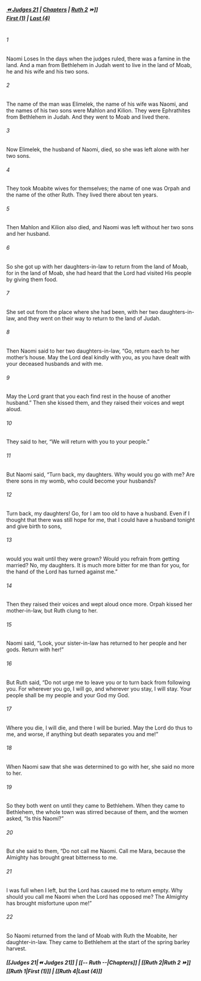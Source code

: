 
##### **[⏪ Judges 21](Judges%2021.md) | [Chapters](--%20Ruth%20--.md) | [Ruth 2](Ruth%202.md) ⏩]]**<br>**[First (1)](Ruth%201.md) | [Last (4)](Ruth%204.md)**<br><br>
###### 1
Naomi Loses In the days when the judges ruled, there was a famine in the land. And a man from Bethlehem in Judah went to live in the land of Moab, he and his wife and his two sons.
###### 2
The name of the man was Elimelek, the name of his wife was Naomi, and the names of his two sons were Mahlon and Kilion. They were Ephrathites from Bethlehem in Judah. And they went to Moab and lived there.
###### 3
Now Elimelek, the husband of Naomi, died, so she was left alone with her two sons.
###### 4
They took Moabite wives for themselves; the name of one was Orpah and the name of the other Ruth. They lived there about ten years.
###### 5
Then Mahlon and Kilion also died, and Naomi was left without her two sons and her husband.
###### 6
So she got up with her daughters-in-law to return from the land of Moab, for in the land of Moab, she had heard that the Lord had visited His people by giving them food.
###### 7
She set out from the place where she had been, with her two daughters-in-law, and they went on their way to return to the land of Judah.
###### 8
Then Naomi said to her two daughters-in-law, “Go, return each to her mother’s house. May the Lord deal kindly with you, as you have dealt with your deceased husbands and with me.
###### 9
May the Lord grant that you each find rest in the house of another husband.” Then she kissed them, and they raised their voices and wept aloud.
###### 10
They said to her, “We will return with you to your people.”
###### 11
But Naomi said, “Turn back, my daughters. Why would you go with me? Are there sons in my womb, who could become your husbands?
###### 12
Turn back, my daughters! Go, for I am too old to have a husband. Even if I thought that there was still hope for me, that I could have a husband tonight and give birth to sons,
###### 13
would you wait until they were grown? Would you refrain from getting married? No, my daughters. It is much more bitter for me than for you, for the hand of the Lord has turned against me.”
###### 14
Then they raised their voices and wept aloud once more. Orpah kissed her mother-in-law, but Ruth clung to her.
###### 15
Naomi said, “Look, your sister-in-law has returned to her people and her gods. Return with her!”
###### 16
But Ruth said, “Do not urge me to leave you or to turn back from following you. For wherever you go, I will go, and wherever you stay, I will stay. Your people shall be my people and your God my God.
###### 17
Where you die, I will die, and there I will be buried. May the Lord do thus to me, and worse, if anything but death separates you and me!”
###### 18
When Naomi saw that she was determined to go with her, she said no more to her.
###### 19
So they both went on until they came to Bethlehem. When they came to Bethlehem, the whole town was stirred because of them, and the women asked, “Is this Naomi?”
###### 20
But she said to them, “Do not call me Naomi. Call me Mara, because the Almighty has brought great bitterness to me.
###### 21
I was full when I left, but the Lord has caused me to return empty. Why should you call me Naomi when the Lord has opposed me? The Almighty has brought misfortune upon me!”
###### 22
So Naomi returned from the land of Moab with Ruth the Moabite, her daughter-in-law. They came to Bethlehem at the start of the spring barley harvest.
##### **[[Judges 21|⏪ Judges 21]] | [[-- Ruth --|Chapters]] | [[Ruth 2|Ruth 2 ⏩]]**<br>**[[Ruth 1|First (1)]] | [[Ruth 4|Last (4)]]**

